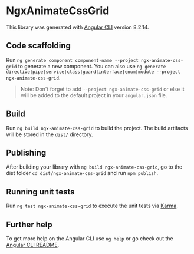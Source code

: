 # NgxAnimateCssGrid

This library was generated with [Angular CLI](https://github.com/angular/angular-cli) version 8.2.14.

## Code scaffolding

Run `ng generate component component-name --project ngx-animate-css-grid` to generate a new component. You can also use `ng generate directive|pipe|service|class|guard|interface|enum|module --project ngx-animate-css-grid`.
> Note: Don't forget to add `--project ngx-animate-css-grid` or else it will be added to the default project in your `angular.json` file. 

## Build

Run `ng build ngx-animate-css-grid` to build the project. The build artifacts will be stored in the `dist/` directory.

## Publishing

After building your library with `ng build ngx-animate-css-grid`, go to the dist folder `cd dist/ngx-animate-css-grid` and run `npm publish`.

## Running unit tests

Run `ng test ngx-animate-css-grid` to execute the unit tests via [Karma](https://karma-runner.github.io).

## Further help

To get more help on the Angular CLI use `ng help` or go check out the [Angular CLI README](https://github.com/angular/angular-cli/blob/master/README.md).
